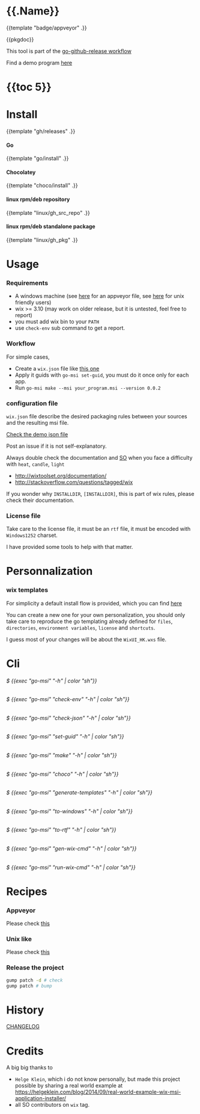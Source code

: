 # {{.Name}}

{{template "badge/appveyor" .}}

{{pkgdoc}}

This tool is part of the [go-github-release workflow](https://github.com/mh-cbon/go-github-release)

Find a demo program [here](https://github.com/mh-cbon/go-msi/tree/master/testing/hello)

# {{toc 5}}

# Install

{{template "gh/releases" .}}

#### Go
{{template "go/install" .}}

#### Chocolatey
{{template "choco/install" .}}

#### linux rpm/deb repository
{{template "linux/gh_src_repo" .}}

#### linux rpm/deb standalone package
{{template "linux/gh_pkg" .}}

# Usage

### Requirements

- A windows machine (see [here](https://github.com/mh-cbon/go-msi/blob/master/appveyor-recipe.md) for an appveyor file, see [here](https://github.com/mh-cbon/go-msi/blob/master/unice-recipe.md) for unix friendly users)
- wix >= 3.10 (may work on older release, but it is untested, feel free to report)
- you must add wix bin to your `PATH`
- use `check-env` sub command to get a report.

### Workflow

For simple cases,

- Create a `wix.json` file like [this one](https://github.com/mh-cbon/go-msi/blob/master/wix.json)
- Apply it guids with `go-msi set-guid`, you must do it once only for each app.
- Run `go-msi make --msi your_program.msi --version 0.0.2`

### configuration file

`wix.json` file describe the desired packaging rules between your sources and the resulting msi file.

[Check the demo json file](https://github.com/mh-cbon/go-msi/blob/master/testing/hello/wix.json)

Post an issue if it is not self-explanatory.

Always double check the documentation and [SO](https://stackoverflow.com)
when you face a difficulty with `heat`, `candle`, `light`

- http://wixtoolset.org/documentation/
- http://stackoverflow.com/questions/tagged/wix

If you wonder why `INSTALLDIR`, `[INSTALLDIR]`, this is part of wix rules, please check their documentation.

### License file

Take care to the license file, it must be an `rtf` file, it must be encoded with `Windows1252` charset.

I have provided some tools to help with that matter.

# Personnalization

### wix templates

For simplicity a default install flow is provided, which you can find [here](https://github.com/mh-cbon/go-msi/tree/master/templates)

You can create a new one for your own personalization,
you should only take care to reproduce the go templating already
defined for `files`, `directories`, `environment variables`, `license` and `shortcuts`.

I guess most of your changes will be about the `WixUI_HK.wxs` file.

# Cli

###### $ {{exec "go-msi" "-h" | color "sh"}}

###### $ {{exec "go-msi" "check-env" "-h" | color "sh"}}

###### $ {{exec "go-msi" "check-json" "-h" | color "sh"}}

###### $ {{exec "go-msi" "set-guid" "-h" | color "sh"}}

###### $ {{exec "go-msi" "make" "-h" | color "sh"}}

###### $ {{exec "go-msi" "choco" "-h" | color "sh"}}

###### $ {{exec "go-msi" "generate-templates" "-h" | color "sh"}}

###### $ {{exec "go-msi" "to-windows" "-h" | color "sh"}}

###### $ {{exec "go-msi" "to-rtf" "-h" | color "sh"}}

###### $ {{exec "go-msi" "gen-wix-cmd" "-h" | color "sh"}}

###### $ {{exec "go-msi" "run-wix-cmd" "-h" | color "sh"}}

# Recipes

### Appveyor

Please check [this](https://github.com/mh-cbon/go-msi/blob/master/appveyor-recipe.md)

### Unix like

Please check [this](https://github.com/mh-cbon/go-msi/blob/master/unice-recipe.md)

### Release the project

```sh
gump patch -d # check
gump patch # bump
```

# History

[CHANGELOG](CHANGELOG.md)

# Credits

A big big thanks to

- `Helge Klein`, which i do not know personally, but made this project possible by sharing a real world example at
https://helgeklein.com/blog/2014/09/real-world-example-wix-msi-application-installer/
- all SO contributors on `wix` tag.

